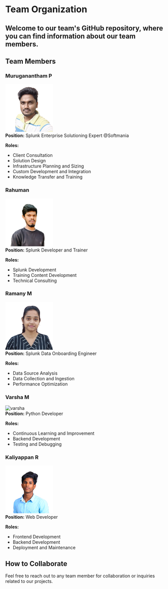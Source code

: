 # Team Organization

## Welcome to our team's GitHub repository, where you can find information about our team members.

## Team Members

### Muruganantham P
<img src="https://github.com/SoftManiaTech/.github/blob/main/softmania%20team%20photos/muruganantham.png" alt="muruganantham" width="150" height="150"> <br/>
**Position:** Splunk Enterprise Solutioning Expert @Softmania <br/>

**Roles:** 
- Client Consultation
- Solution Design
- Infrastructure Planning and Sizing
- Custom Development and Integration
- Knowledge Transfer and Training
  
### Rahuman
<img src="https://github.com/SoftManiaTech/.github/blob/main/softmania%20team%20photos/rahuman.png" alt="rahuman" width="150" height="150"> <br/>
**Position:** Splunk Developer and Trainer  <br/>

**Roles:** 
- Splunk Development
- Training Content Development
- Technical Consulting

### Ramany M
<img src="https://github.com/SoftManiaTech/.github/blob/main/softmania%20team%20photos/ramany.png" alt="ramany" width="150" height="150"> <br/>
**Position:** Splunk Data Onboarding Engineer <br/>

**Roles:** 
- Data Source Analysis
- Data Collection and Ingestion
- Performance Optimization
  
### Varsha M
<img src="https://github.com/SoftManiaTech/.github/blob/main/softmania%20team%20photos/varsha.png" alt="varsha" width="150" height="150"> <br/>
**Position:** Python Developer <br/>

**Roles:** 
- Continuous Learning and Improvement
- Backend Development
- Testing and Debugging

### Kaliyappan R
<img src="https://github.com/SoftManiaTech/.github/blob/main/softmania%20team%20photos/kaliyappan.png" alt="kaliyappan" width="150" height="150"> <br/>
**Position:** Web Developer <br/>

**Roles:** 
- Frontend Development
- Backend Development
- Deployment and Maintenance

## How to Collaborate

Feel free to reach out to any team member for collaboration or inquiries related to our projects.
